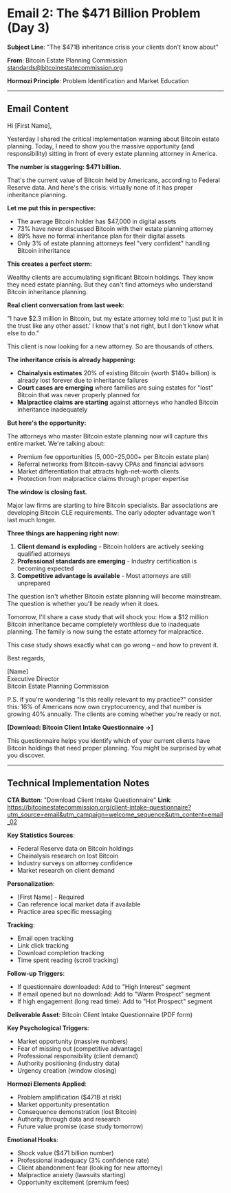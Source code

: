# Email 2: The $471 Billion Problem (Day 3)

**Subject Line**: "The $471B inheritance crisis your clients don't know about"

**From**: Bitcoin Estate Planning Commission <standards@bitcoinestatecommission.org>

**Hormozi Principle**: Problem Identification and Market Education

---

## Email Content

Hi [First Name],

Yesterday I shared the critical implementation warning about Bitcoin estate planning. Today, I need to show you the massive opportunity (and responsibility) sitting in front of every estate planning attorney in America.

**The number is staggering: $471 billion.**

That's the current value of Bitcoin held by Americans, according to Federal Reserve data. And here's the crisis: virtually none of it has proper inheritance planning.

**Let me put this in perspective:**

- The average Bitcoin holder has $47,000 in digital assets
- 73% have never discussed Bitcoin with their estate planning attorney  
- 89% have no formal inheritance plan for their digital assets
- Only 3% of estate planning attorneys feel "very confident" handling Bitcoin inheritance

**This creates a perfect storm:**

Wealthy clients are accumulating significant Bitcoin holdings. They know they need estate planning. But they can't find attorneys who understand Bitcoin inheritance planning.

**Real client conversation from last week:**

"I have $2.3 million in Bitcoin, but my estate attorney told me to 'just put it in the trust like any other asset.' I know that's not right, but I don't know what else to do."

This client is now looking for a new attorney. So are thousands of others.

**The inheritance crisis is already happening:**

- **Chainalysis estimates** 20% of existing Bitcoin (worth $140+ billion) is already lost forever due to inheritance failures
- **Court cases are emerging** where families are suing estates for "lost" Bitcoin that was never properly planned for
- **Malpractice claims are starting** against attorneys who handled Bitcoin inheritance inadequately

**But here's the opportunity:**

The attorneys who master Bitcoin estate planning now will capture this entire market. We're talking about:

- Premium fee opportunities ($5,000-$25,000+ per Bitcoin estate plan)
- Referral networks from Bitcoin-savvy CPAs and financial advisors  
- Market differentiation that attracts high-net-worth clients
- Protection from malpractice claims through proper expertise

**The window is closing fast.**

Major law firms are starting to hire Bitcoin specialists. Bar associations are developing Bitcoin CLE requirements. The early adopter advantage won't last much longer.

**Three things are happening right now:**

1. **Client demand is exploding** - Bitcoin holders are actively seeking qualified attorneys
2. **Professional standards are emerging** - Industry certification is becoming expected
3. **Competitive advantage is available** - Most attorneys are still unprepared

The question isn't whether Bitcoin estate planning will become mainstream. The question is whether you'll be ready when it does.

Tomorrow, I'll share a case study that will shock you: How a $12 million Bitcoin inheritance became completely worthless due to inadequate planning. The family is now suing the estate attorney for malpractice.

This case study shows exactly what can go wrong – and how to prevent it.

Best regards,

[Name]  
Executive Director  
Bitcoin Estate Planning Commission

P.S. If you're wondering "Is this really relevant to my practice?" consider this: 16% of Americans now own cryptocurrency, and that number is growing 40% annually. The clients are coming whether you're ready or not.

**[Download: Bitcoin Client Intake Questionnaire →]**

This questionnaire helps you identify which of your current clients have Bitcoin holdings that need proper planning. You might be surprised by what you discover.

---

## Technical Implementation Notes

**CTA Button**: "Download Client Intake Questionnaire"
**Link**: https://bitcoinestatecommission.org/client-intake-questionnaire?utm_source=email&utm_campaign=welcome_sequence&utm_content=email_02

**Key Statistics Sources**:
- Federal Reserve data on Bitcoin holdings
- Chainalysis research on lost Bitcoin
- Industry surveys on attorney confidence
- Market research on client demand

**Personalization**:
- [First Name] - Required
- Can reference local market data if available
- Practice area specific messaging

**Tracking**:
- Email open tracking
- Link click tracking  
- Download completion tracking
- Time spent reading (scroll tracking)

**Follow-up Triggers**:
- If questionnaire downloaded: Add to "High Interest" segment
- If email opened but no download: Add to "Warm Prospect" segment  
- If high engagement (long read time): Add to "Hot Prospect" segment

**Deliverable Asset**: Bitcoin Client Intake Questionnaire (PDF form)

**Key Psychological Triggers**:
- Market opportunity (massive numbers)
- Fear of missing out (competitive advantage)
- Professional responsibility (client demand)
- Authority positioning (industry data)
- Urgency creation (window closing)

**Hormozi Elements Applied**:
- Problem amplification ($471B at risk)
- Market opportunity presentation
- Consequence demonstration (lost Bitcoin)
- Authority through data and research
- Future value promise (case study tomorrow)

**Emotional Hooks**:
- Shock value ($471 billion number)
- Professional inadequacy (3% confidence rate)
- Client abandonment fear (looking for new attorney)
- Malpractice anxiety (lawsuits starting)
- Opportunity excitement (premium fees)

